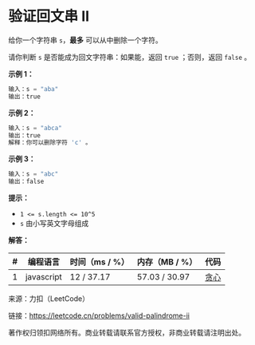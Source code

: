 # 验证回文串 II

给你一个字符串 `s`，**最多** 可以从中删除一个字符。

请你判断 `s` 是否能成为回文字符串：如果能，返回 `true` ；否则，返回 `false` 。

**示例 1：**

``` javascript
输入：s = "aba"
输出：true
```

**示例 2：**

``` javascript
输入：s = "abca"
输出：true
解释：你可以删除字符 'c' 。
```

**示例 3：**

``` javascript
输入：s = "abc"
输出：false
```

**提示：**

- `1 <= s.length <= 10^5`
- `s` 由小写英文字母组成

**解答：**

**#**|**编程语言**|**时间（ms / %）**|**内存（MB / %）**|**代码**
--|--|--|--|--
1|javascript|12 / 37.17|57.03 / 30.97|[贪心](./javascript/ac_v1.js)

来源：力扣（LeetCode）

链接：https://leetcode.cn/problems/valid-palindrome-ii

著作权归领扣网络所有。商业转载请联系官方授权，非商业转载请注明出处。
